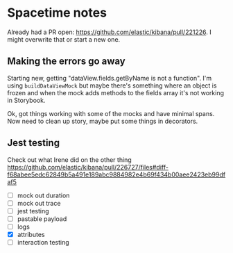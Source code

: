 # Spacetime notes

Already had a PR open: https://github.com/elastic/kibana/pull/221226. I might overwrite that or start a new one.

## Making the errors go away

Starting new, getting "dataView.fields.getByName is not a function". I'm using `buildDataViewMock` but maybe there's something where an object is frozen and when the mock adds methods to the fields array it's not working in Storybook.

Ok, got things working with some of the mocks and have minimal spans. Now need to clean up story, maybe put some things in decorators.

## Jest testing

Check out what Irene did on the other thing https://github.com/elastic/kibana/pull/226727/files#diff-f68abee5edc62849b5a491e189abc9884982e4b69f434b00aee2423eb99dfaf5

- [ ] mock out duration
- [ ] mock out trace
- [ ] jest testing
- [ ] pastable payload
- [ ] logs
- [x] attributes
- [ ] interaction testing
